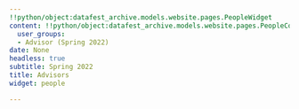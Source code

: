 ```yaml
---
!!python/object:datafest_archive.models.website.pages.PeopleWidget
content: !!python/object:datafest_archive.models.website.pages.PeopleContent
  user_groups:
  - Advisor (Spring 2022)
date: None
headless: true
subtitle: Spring 2022
title: Advisors
widget: people

---
```

